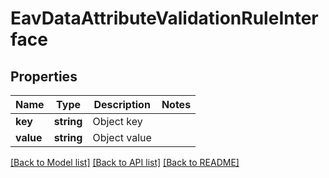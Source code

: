 # EavDataAttributeValidationRuleInterface

## Properties
Name | Type | Description | Notes
------------ | ------------- | ------------- | -------------
**key** | **string** | Object key | 
**value** | **string** | Object value | 

[[Back to Model list]](../README.md#documentation-for-models) [[Back to API list]](../README.md#documentation-for-api-endpoints) [[Back to README]](../README.md)


